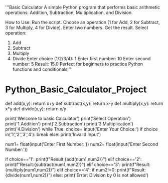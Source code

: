 '''Basic Calculator
A simple Python program that performs basic arithmetic operations: Addition, Subtraction, Multiplication, and Division.

How to Use:
Run the script.
Choose an operation (1 for Add, 2 for Subtract, 3 for Multiply, 4 for Divide).
Enter two numbers.
Get the result.
Select operation:
1. Add
2. Subtract
3. Multiply
4. Divide
Enter choice (1/2/3/4): 1
Enter first number: 10
Enter second number: 5
Result: 15.0
Perfect for beginners to practice Python functions and conditionals!'''
# Python_Basic_Calculator_Project
def add(x,y):
    return x+y
def subtract(x,y):
    return x-y
def multiply(x,y):
    return x*y
def divide(x,y):
    return x/y
    
print('Welcome to basic Calculator')
print('Select Operation')
print('1.Addition')
print('2.Subtraction')
print('3.Multiplication')
print('4.Division')
while True:
    choice= input('Enter Your Choice:')
    if choice in('1','2','3','4'):
        break
    else:
        print('Invalid Input')
    
num1= float(input('Enter First Number:'))
num2= float(input('Enter Second Number:'))

if choice=='1':
    print(f"Result:{add(num1,num2)}")
elif choice=='2':
    print(f"Result:{subtract(num1,num2)}")
elif choice=='3':
    print(f"Result:{multiply(num1,num2)}")
elif choice=='4':
    if num2!=0:
        print(f"Result:{divide(num1,num2)}")
    else:
        print('Error: Division by 0 is not allowed')
    
